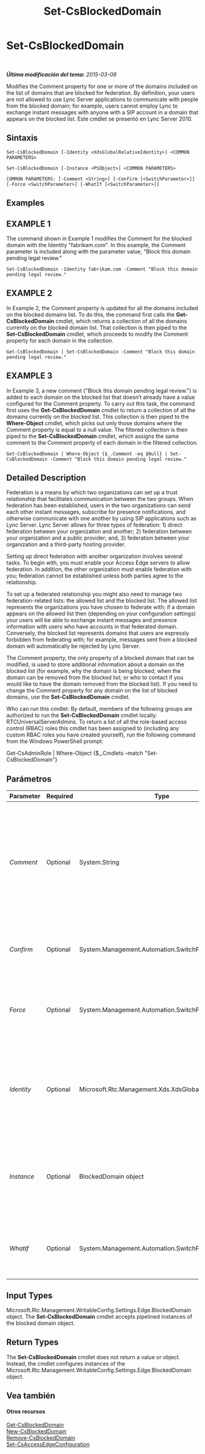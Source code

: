 ﻿---
title: Set-CsBlockedDomain
TOCTitle: Set-CsBlockedDomain
ms:assetid: 03f9443c-4c99-4338-bbf0-7b2f40a30ea5
ms:mtpsurl: https://technet.microsoft.com/es-es/library/Gg398090(v=OCS.15)
ms:contentKeyID: 48274277
ms.date: 01/07/2017
mtps_version: v=OCS.15
ms.translationtype: HT
---

# Set-CsBlockedDomain

 

_**Última modificación del tema:** 2015-03-09_

Modifies the Comment property for one or more of the domains included on the list of domains that are blocked for federation. By definition, your users are not allowed to use Lync Server applications to communicate with people from the blocked domain; for example, users cannot employ Lync to exchange instant messages with anyone with a SIP account in a domain that appears on the blocked list. Este cmdlet se presentó en Lync Server 2010.

## Sintaxis

    Set-CsBlockedDomain [-Identity <XdsGlobalRelativeIdentity>] <COMMON PARAMETERS>

    Set-CsBlockedDomain [-Instance <PSObject>] <COMMON PARAMETERS>

    COMMON PARAMETERS: [-Comment <String>] [-Confirm [<SwitchParameter>]] [-Force <SwitchParameter>] [-WhatIf [<SwitchParameter>]]

## Examples

## EXAMPLE 1

The command shown in Example 1 modifies the Comment for the blocked domain with the Identity "fabrikam.com". In this example, the Comment parameter is included along with the parameter value, "Block this domain pending legal review."

    Set-CsBlockedDomain -Identity fabrikam.com -Comment "Block this domain pending legal review."

## EXAMPLE 2

In Example 2, the Comment property is updated for all the domains included on the blocked domains list. To do this, the command first calls the **Get-CsBlockedDomain** cmdlet, which returns a collection of all the domains currently on the blocked domain list. That collection is then piped to the **Set-CsBlockedDomain** cmdlet, which proceeds to modify the Comment property for each domain in the collection.

    Get-CsBlockedDomain | Set-CsBlockedDomain -Comment "Block this domain pending legal review."

## EXAMPLE 3

In Example 3, a new comment ("Block this domain pending legal review.") is added to each domain on the blocked list that doesn’t already have a value configured for the Comment property. To carry out this task, the command first uses the **Get-CsBlockedDomain** cmdlet to return a collection of all the domains currently on the blocked list. This collection is then piped to the **Where-Object** cmdlet, which picks out only those domains where the Comment property is equal to a null value. The filtered collection is then piped to the **Set-CsBlockedDomain** cmdlet, which assigns the same comment to the Comment property of each domain in the filtered collection.

    Get-CsBlockedDomain | Where-Object {$_.Comment -eq $Null} | Set-CsBlockedDomain -Comment "Block this domain pending legal review."

## Detailed Description

Federation is a means by which two organizations can set up a trust relationship that facilitates communication between the two groups. When federation has been established, users in the two organizations can send each other instant messages, subscribe for presence notifications, and otherwise communicate with one another by using SIP applications such as Lync Server. Lync Server allows for three types of federation: 1) direct federation between your organization and another; 2) federation between your organization and a public provider; and, 3) federation between your organization and a third-party hosting provider.

Setting up direct federation with another organization involves several tasks. To begin with, you must enable your Access Edge servers to allow federation. In addition, the other organization must enable federation with you; federation cannot be established unless both parties agree to the relationship.

To set up a federated relationship you might also need to manage two federation-related lists: the allowed list and the blocked list. The allowed list represents the organizations you have chosen to federate with; if a domain appears on the allowed list then (depending on your configuration settings) your users will be able to exchange instant messages and presence information with users who have accounts in that federated domain. Conversely, the blocked list represents domains that users are expressly forbidden from federating with; for example, messages sent from a blocked domain will automatically be rejected by Lync Server.

The Comment property, the only property of a blocked domain that can be modified, is used to store additional information about a domain on the blocked list (for example, why the domain is being blocked; when the domain can be removed from the blocked list; or who to contact if you would like to have the domain removed from the blocked list). If you need to change the Comment property for any domain on the list of blocked domains, use the **Set-CsBlockedDomain** cmdlet.

Who can run this cmdlet: By default, members of the following groups are authorized to run the **Set-CsBlockedDomain** cmdlet locally: RTCUniversalServerAdmins. To return a list of all the role-based access control (RBAC) roles this cmdlet has been assigned to (including any custom RBAC roles you have created yourself), run the following command from the Windows PowerShell prompt:

Get-CsAdminRole | Where-Object {$\_.Cmdlets –match "Set-CsBlockedDomain"}

## Parámetros


<table>
<colgroup>
<col style="width: 25%" />
<col style="width: 25%" />
<col style="width: 25%" />
<col style="width: 25%" />
</colgroup>
<thead>
<tr class="header">
<th>Parameter</th>
<th>Required</th>
<th>Type</th>
<th>Description</th>
</tr>
</thead>
<tbody>
<tr class="odd">
<td><p><em>Comment</em></p></td>
<td><p>Optional</p></td>
<td><p>System.String</p></td>
<td><p>Enables you to provide additional information about the domain being modified. For example, you might add a Comment that indicates why the domain has been placed on the blocked list.</p></td>
</tr>
<tr class="even">
<td><p><em>Confirm</em></p></td>
<td><p>Optional</p></td>
<td><p>System.Management.Automation.SwitchParameter</p></td>
<td><p>Se le pedirá confirmación antes de ejecutar el comando.</p></td>
</tr>
<tr class="odd">
<td><p><em>Force</em></p></td>
<td><p>Optional</p></td>
<td><p>System.Management.Automation.SwitchParameter</p></td>
<td><p>Suppresses the display of any non-fatal error message that might occur when running the command.</p></td>
</tr>
<tr class="even">
<td><p><em>Identity</em></p></td>
<td><p>Optional</p></td>
<td><p>Microsoft.Rtc.Management.Xds.XdsGlobalRelativeIdentity</p></td>
<td><p>Fully qualified domain name (FQDN) of the blocked domain for which the Comment property is being modified. For example: fabrikam.com</p></td>
</tr>
<tr class="odd">
<td><p><em>Instance</em></p></td>
<td><p>Optional</p></td>
<td><p>BlockedDomain object</p></td>
<td><p>Permite transmitir una referencia a un objeto en el cmdlet en lugar de establecer valores de parámetro independientes.</p></td>
</tr>
<tr class="even">
<td><p><em>WhatIf</em></p></td>
<td><p>Optional</p></td>
<td><p>System.Management.Automation.SwitchParameter</p></td>
<td><p>Describe qué sucedería si se ejecutara el comando sin ejecutarlo realmente.</p></td>
</tr>
</tbody>
</table>


## Input Types

Microsoft.Rtc.Management.WritableConfig.Settings.Edge.BlockedDomain object. The **Set-CsBlockedDomain** cmdlet accepts pipelined instances of the blocked domain object.

## Return Types

The **Set-CsBlockedDomain** cmdlet does not return a value or object. Instead, the cmdlet configures instances of the Microsoft.Rtc.Management.WritableConfig.Settings.Edge.BlockedDomain object.

## Vea también

#### Otros recursos

[Get-CsBlockedDomain](get-csblockeddomain.md)  
[New-CsBlockedDomain](new-csblockeddomain.md)  
[Remove-CsBlockedDomain](remove-csblockeddomain.md)  
[Set-CsAccessEdgeConfiguration](set-csaccessedgeconfiguration.md)

